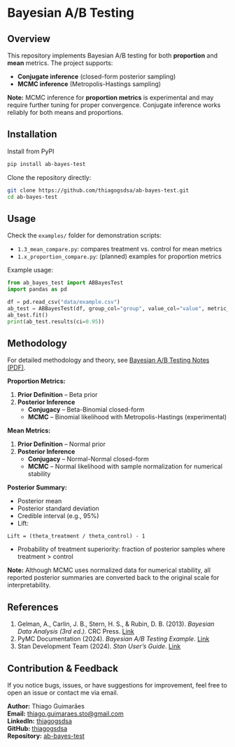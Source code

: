 # Bayesian A/B Testing

## Overview

This repository implements Bayesian A/B testing for both **proportion** and **mean** metrics. The project supports:

- **Conjugate inference** (closed-form posterior sampling)
- **MCMC inference** (Metropolis-Hastings sampling)

**Note:** MCMC inference for **proportion metrics** is experimental and may require further tuning for proper convergence. Conjugate inference works reliably for both means and proportions.

## Installation

Install from PyPI 
```bash 
pip install ab-bayes-test
```

Clone the repository directly:

```bash 
git clone https://github.com/thiagogsdsa/ab-bayes-test.git
cd ab-bayes-test
```

## Usage

Check the `examples/` folder for demonstration scripts:

- `1.3_mean_compare.py`: compares treatment vs. control for mean metrics
- `1.x_proportion_compare.py`: (planned) examples for proportion metrics

Example usage:

```python
from ab_bayes_test import ABBayesTest
import pandas as pd

df = pd.read_csv("data/example.csv")
ab_test = ABBayesTest(df, group_col="group", value_col="value", metric_type="mean")
ab_test.fit()
print(ab_test.results(ci=0.95))
```

## Methodology

For detailed methodology and theory, see [Bayesian A/B Testing Notes (PDF)](docs/pdf/theory.pdf).

**Proportion Metrics:**

1. **Prior Definition** – Beta prior
2. **Posterior Inference**
   - **Conjugacy** – Beta-Binomial closed-form
   - **MCMC** – Binomial likelihood with Metropolis-Hastings (experimental)

**Mean Metrics:**

1. **Prior Definition** – Normal prior
2. **Posterior Inference**
   - **Conjugacy** – Normal-Normal closed-form
   - **MCMC** – Normal likelihood with sample normalization for numerical stability

**Posterior Summary:**

- Posterior mean
- Posterior standard deviation
- Credible interval (e.g., 95%)
- Lift:

```
Lift = (theta_treatment / theta_control) - 1
```

- Probability of treatment superiority: fraction of posterior samples where treatment > control

**Note:** Although MCMC uses normalized data for numerical stability, all reported posterior summaries are converted back to the original scale for interpretability.

## References

1. Gelman, A., Carlin, J. B., Stern, H. S., & Rubin, D. B. (2013). *Bayesian Data Analysis (3rd ed.)*. CRC Press. [Link](https://www.stat.columbia.edu/~gelman/book/)
2. PyMC Documentation (2024). *Bayesian A/B Testing Example*. [Link](https://www.pymc.io/projects/docs/en/stable/)
3. Stan Development Team (2024). *Stan User’s Guide*. [Link](https://mc-stan.org/users/documentation/)

## Contribution & Feedback

If you notice bugs, issues, or have suggestions for improvement, feel free to open an issue or contact me via email.

**Author:** Thiago Guimarães  
**Email:** [thiago.guimaraes.sto@gmail.com](mailto:thiago.guimaraes.sto@gmail.com)  
**LinkedIn:** [thiagogsdsa](https://www.linkedin.com/in/thiagogsdsa)  
**GitHub:** [thiagogsdsa](https://github.com/thiagogsdsa)  
**Repository:** [ab-bayes-test](https://github.com/thiagogsdsa/ab-bayes-test)  

